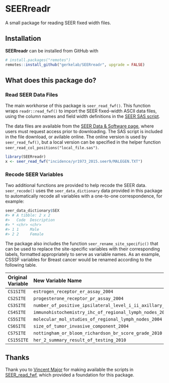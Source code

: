 
<!-- README.md is generated from README.Rmd. Please edit that file -->

# SEERreadr

<!-- badges: start -->

<!-- badges: end -->

A small package for reading SEER fixed width files.

<!-- README start -->

## Installation

**SEERreadr** can be installed from GitHub with

``` r
# install.packages("remotes")
remotes::install_github("gerkelab/SEERreadr", upgrade = FALSE)
```

## What does this package do?

### Read SEER Data Files

The main workhorse of this package is `seer_read_fwf()`. This function
wraps `readr::read_fwf()` to import the SEER fixed-width ASCII data
files, using the column names and field width definitions in the [SEER
SAS
script](https://seer.cancer.gov/manuals/read.seer.research.nov2017.sas).

The data files are available from the [SEER Data & Software
page](https://seer.cancer.gov/data-software/), where users must request
access prior to downloading. The SAS script is included in the file
download, or avilable online. The online version is used by
`seer_read_fwf()`, but a local version can be specified in the helper
function `seer_read_col_positions("local_file.sas")`.

``` r
library(SEERreadr)
x <- seer_read_fwf("incidence/yr1973_2015.seer9/MALEGEN.TXT")
```

### Recode SEER Variables

Two additional functions are provided to help recode the SEER data.
`seer_recode()` uses the `seer_data_dictionary` data provided in this
package to automatically recode all variables with a one-to-one
correspondence, for example:

``` r
seer_data_dictionary$SEX
#> # A tibble: 2 x 2
#>   Code  Description
#> * <chr> <chr>      
#> 1 1     Male       
#> 2 2     Female
```

The package also includes the function `seer_rename_site_specific()`
that can be used to replace the site-specific variables with their
corresponding labels, formatted appropriately to serve as variable
names. As an example, CSSSF variables for Breast cancer would be renamed
according to the following
table.

| Original Variable | New Variable Name                                                     |
| :---------------- | :-------------------------------------------------------------------- |
| `CS1SITE`         | `estrogen_receptor_er_assay_2004`                                     |
| `CS2SITE`         | `progesterone_receptor_pr_assay_2004`                                 |
| `CS3SITE`         | `number_of_positive_ipsilateral_level_i_ii_axillary_lymph_nodes_2004` |
| `CS4SITE`         | `immunohistochemistry_ihc_of_regional_lymph_nodes_2004`               |
| `CS5SITE`         | `molecular_mol_studies_of_regional_lymph_nodes_2004`                  |
| `CS6SITE`         | `size_of_tumor_invasive_component_2004`                               |
| `CS7SITE`         | `nottingham_or_bloom_richardson_br_score_grade_2010`                  |
| `CS15SITE`        | `her_2_summary_result_of_testing_2010`                                |

## Thanks

Thank you to [Vincent Major](https://github.com/vincentmajor) for making
available the scripts in
[SEER\_read\_fwf](https://github.com/vincentmajor/SEER_read_fwf), which
provided a foundation for this package.
